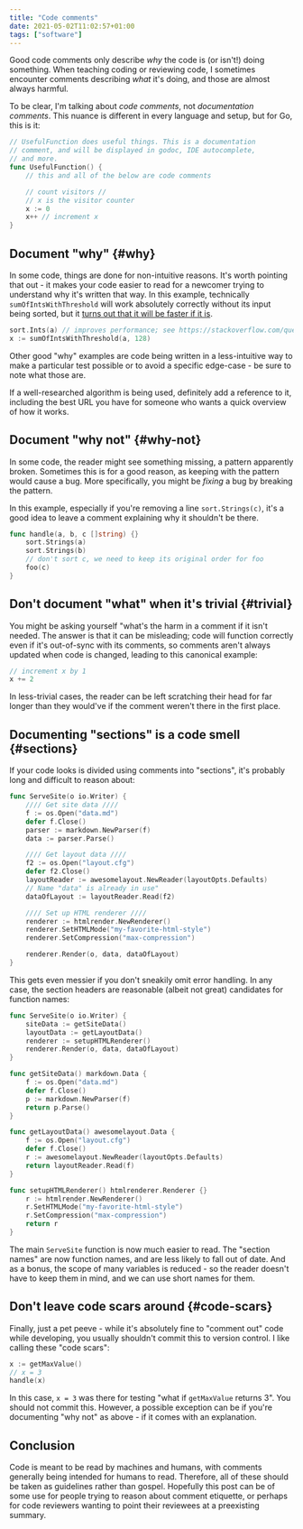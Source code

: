 ```yaml
---
title: "Code comments"
date: 2021-05-02T11:02:57+01:00
tags: ["software"]
---
```


<!-- markdownlint-disable MD013 -->

Good code comments only describe *why* the code is (or isn't!) doing something. <!--more--> When teaching coding or reviewing code, I sometimes encounter comments describing *what* it's doing, and those are almost always harmful.

To be clear, I'm talking about *code comments*, not *documentation comments*. This nuance is different in every language and setup, but for Go, this is it:

```go
// UsefulFunction does useful things. This is a documentation
// comment, and will be displayed in godoc, IDE autocomplete,
// and more.
func UsefulFunction() {
    // this and all of the below are code comments

    // count visitors //
    // x is the visitor counter
    x := 0
    x++ // increment x
}
```

## Document "why" {#why}

In some code, things are done for non-intuitive reasons. It's worth pointing that out - it makes your code easier to read for a newcomer trying to understand why it's written that way. In this example, technically `sumOfIntsWithThreshold` will work absolutely correctly without its input being sorted, but it [turns out that it will be faster if it is][sorted-is-faster].

[sorted-is-faster]: https://stackoverflow.com/questions/11227809

```go
sort.Ints(a) // improves performance; see https://stackoverflow.com/questions/11227809
x := sumOfIntsWithThreshold(a, 128)
```

Other good "why" examples are code being written in a less-intuitive way to make a particular test possible or to avoid a specific edge-case - be sure to note what those are.

If a well-researched algorithm is being used, definitely add a reference to it, including the best URL you have for someone who wants a quick overview of how it works.

## Document "why not" {#why-not}

In some code, the reader might see something missing, a pattern apparently broken. Sometimes this is for a good reason, as keeping with the pattern would cause a bug. More specifically, you might be *fixing* a bug by breaking the pattern.

In this example, especially if you're removing a line `sort.Strings(c)`, it's a good idea to leave a comment explaining why it shouldn't be there.

```go
func handle(a, b, c []string) {}
    sort.Strings(a)
    sort.Strings(b)
    // don't sort c, we need to keep its original order for foo
    foo(c)
}
```

## Don't document "what" when it's trivial {#trivial}

You might be asking yourself "what's the harm in a comment if it isn't needed. The answer is that it can be misleading; code will function correctly even if it's out-of-sync with its comments, so comments aren't always updated when code is changed, leading to this canonical example:

```go
// increment x by 1
x += 2
```

In less-trivial cases, the reader can be left scratching their head for far longer than they would've if the comment weren't there in the first place.

## Documenting "sections" is a code smell {#sections}

If your code looks is divided using comments into "sections", it's probably long and difficult to reason about:

```go
func ServeSite(o io.Writer) {
    //// Get site data ////
    f := os.Open("data.md")
    defer f.Close()
    parser := markdown.NewParser(f)
    data := parser.Parse()

    //// Get layout data ////
    f2 := os.Open("layout.cfg")
    defer f2.Close()
    layoutReader := awesomelayout.NewReader(layoutOpts.Defaults)
    // Name "data" is already in use"
    dataOfLayout := layoutReader.Read(f2)

    //// Set up HTML renderer ////
    renderer := htmlrender.NewRenderer()
    renderer.SetHTMLMode("my-favorite-html-style")
    renderer.SetCompression("max-compression")

    renderer.Render(o, data, dataOfLayout)
}
```

This gets even messier if you don't sneakily omit error handling. In any case, the section headers are reasonable (albeit not great) candidates for function names:

```go
func ServeSite(o io.Writer) {
    siteData := getSiteData()
    layoutData := getLayoutData()
    renderer := setupHTMLRenderer()
    renderer.Render(o, data, dataOfLayout)
}

func getSiteData() markdown.Data {
    f := os.Open("data.md")
    defer f.Close()
    p := markdown.NewParser(f)
    return p.Parse()
}

func getLayoutData() awesomelayout.Data {
    f := os.Open("layout.cfg")
    defer f.Close()
    r := awesomelayout.NewReader(layoutOpts.Defaults)
    return layoutReader.Read(f)
}

func setupHTMLRenderer() htmlrenderer.Renderer {}
    r := htmlrender.NewRenderer()
    r.SetHTMLMode("my-favorite-html-style")
    r.SetCompression("max-compression")
    return r
}
```

The main `ServeSite` function is now much easier to read. The "section names" are now function names, and are less likely to fall out of date. And as a bonus, the scope of many variables is reduced - so the reader doesn't have to keep them in mind, and we can use short names for them.

## Don't leave code scars around {#code-scars}

Finally, just a pet peeve - while it's absolutely fine to "comment out" code while developing, you usually shouldn't commit this to version control. I like calling these "code scars":

```go
x := getMaxValue()
// x = 3
handle(x)
```

In this case, `x = 3` was there for testing "what if `getMaxValue` returns 3". You should not commit this. However, a possible exception can be if you're documenting "why not" as above - if it comes with an explanation.

## Conclusion

Code is meant to be read by machines and humans, with comments generally being intended for humans to read. Therefore, all of these should be taken as guidelines rather than gospel. Hopefully this post can be of some use for people trying to reason about comment etiquette, or perhaps for code reviewers wanting to point their reviewees at a preexisting summary.
